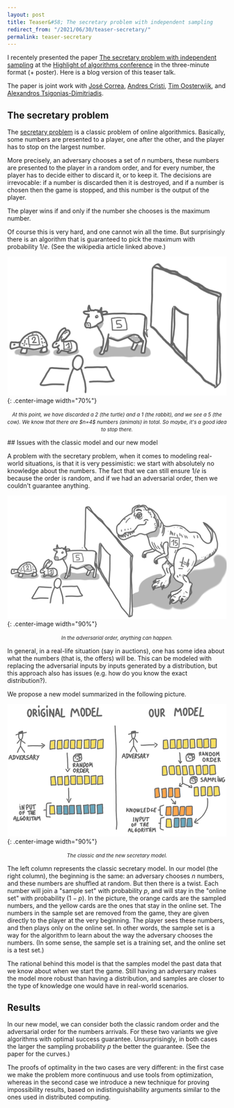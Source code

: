 ```yaml
---
layout: post
title: Teaser&#58; The secretary problem with independent sampling
redirect_from: "/2021/06/30/teaser-secretary/"
permalink: teaser-secretary
---
```


I recentely presented the paper 
[The secretary problem with independent sampling](https://perso.liris.cnrs.fr/lfeuilloley/publications/secretary.html)
at the [Highlight of algorithms conference](https://www.highlightsofalgorithms.org/) 
in the three-minute format (+ poster). Here is a blog version of this 
teaser talk. 

The paper is joint work with 
[José Correa](https://www.dii.uchile.cl/~jcorrea/), 
[Andres Cristi](https://sites.google.com/view/andres-cristi),
[Tim Oosterwijk](https://sites.google.com/view/timoosterwijk/),
and [Alexandros Tsigonias-Dimitriadis](https://www.gs.tum.de/en/adone/participating-researchers/tsigonias-dimitriadis-alexandros/).

## The secretary problem

The [secretary problem](https://en.wikipedia.org/wiki/Secretary_problem) 
is a classic problem of online algorithmics. Basically, some numbers are 
presented to a player, one after the other, and the player has to stop on 
the largest number. 

More precisely, an adversary chooses a set of $n$ numbers, 
these numbers are presented to the player in a random order, and for every 
number, the player has to decide either to discard it, or to keep it. 
The decisions are irrevocable: if a number is discarded then it is destroyed, 
and if a number is chosen then the game is stopped, and this number is the 
output of the player. 

The player wins if and only if the number she chooses is the maximum number. 

Of course this is very hard, and one cannot win all the time. 
But surprisingly there is an algorithm that is guaranteed to pick the 
maximum with probability $1/e$. (See the wikipedia article linked above.) 

![](../assets/secretary-animals.png){: .center-image width="70%"}
<p align="center"><small><i>
At this point, we have discarded a 2 (the turtle) and a 1 (the rabbit), and 
we see a 5 (the cow). We know that there are $n=4$ numbers (animals) in 
total. So maybe, it's a good idea to stop there. 
</i></small></p>

## Issues with the classic model and our new model

A problem with the secretary problem, when it comes to modeling real-world
situations, is that it is very pessimistic: we start with absolutely no 
knowledge about the numbers. The fact that we can still ensure $1/e$ is 
because the order is random, and if we had an adversarial order, then we 
couldn't guarantee anything. 

![](../assets/secretary-animals-2.png){: .center-image width="90%"}
<p align="center"><small><i>
In the adversarial order, anything can happen.
</i></small></p>

In general, in a real-life situation (say in auctions), one has some idea 
about what the numbers (that is, the offers) will be. This can be modeled 
with replacing the adversarial inputs by inputs generated by a distribution,
but this approach also has issues (e.g. how do you know the exact
distribution?). 

We propose a new model summarized in the following picture.

![](../assets/secretary-models.png){: .center-image width="90%"}
<p align="center"><small><i>
The classic and the new secretary model.
</i></small></p>

The left column represents the classic secretary model. In our model 
(the right column), the 
beginning is the same: an adversary chooses $n$ numbers, and these numbers 
are shuffled at random. But then there is a twist. Each number will join
a "sample set" with probability $p$, and will stay in the "online set" with 
probability $(1-p)$. 
In the picture, the orange cards are the sampled numbers, and the yellow 
cards are the ones that stay in the online set.
The numbers in the sample set are removed from the 
game, they are given directly to the player at the very beginning. 
The player sees these numbers, and then plays only on the online set. 
In other words, the sample set is a way for the algorithm to learn about 
the way the adversary chooses the numbers. 
(In some sense, the sample set is a training set, and the online set is a 
test set.)

The rational behind this model is that the samples model the past data 
that we know about when we start the game. Still having an adversary
makes the model more robust than having a distribution, and samples are 
closer to the type of knowledge one would have in real-world scenarios.

## Results

In our new model, we can consider both the classic random order and the 
adversarial order for the numbers arrivals. 
For these two variants we give algorithms
with optimal success guarantee. Unsurprisingly, in both cases the larger 
the sampling probability $p$ the better the guarantee. (See the paper for 
the curves.)

The proofs of optimality in the two cases are very different: in the first
case we make the problem more continuous and use tools from optimization, 
whereas in the second case we introduce a new technique for proving 
impossibility results, based on indistinguishability arguments similar to 
the ones used in distributed computing. 

